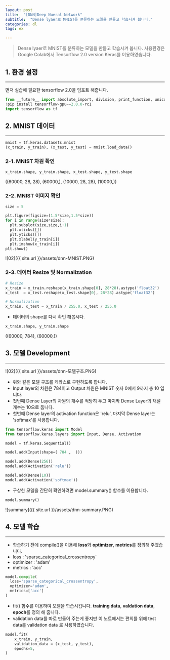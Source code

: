 ```yaml
---
layout: post
title:  "[DNN]Deep Nueral Network"
subtitle:  "Dense lyaer로 MNIST를 분류하는 모델을 만들고 학습시켜 봅니다."
categories: dl
tags: ex

---
```


> Dense lyaer로 MNIST를 분류하는 모델을 만들고 학습시켜 봅니다.
사용환경은 Google Colab에서 Tensorflow 2.0 version Keras를 이용하였습니다. 
 

##  1. 환경 설정
---

먼저 실습에 필요한 tensorflow 2.0을 임포트 해줍니다. 

```python
from __future__ import absolute_import, division, print_function, unicode_literals
!pip install tensorflow-gpu==2.0.0-rc1
import tensorflow as tf
```


## 2. MNIST 데이터
---

```python
mnist = tf.keras.datasets.mnist
(x_train, y_train), (x_test, y_test) = mnist.load_data()
```

### 2-1. MNIST 차원 확인 

```python
x_train.shape, y_train.shape, x_test.shape, y_test.shape
```
((60000, 28, 28), (60000,), (10000, 28, 28), (10000,))

### 2-2. MNIST 이미지 확인

```python
size = 5

plt.figure(figsize=(1.5*size,1.5*size))
for i in range(size*size):
  plt.subplot(size,size,i+1)
  plt.xticks([])
  plt.yticks([])
  plt.xlabel(y_train[i])
  plt.imshow(x_train[i])
plt.show()
```

![02]({{ site.url }}/assets/dnn-MNIST.PNG)


### 2-3. 데이터 Resize 및 Normalization

```python
# Resize
x_train = x_train.reshape(x_train.shape[0], 28*28).astype('float32')
x_test  = x_test.reshape(x_test.shape[0], 28*28).astype('float32')

# Normalization
x_train, x_test = x_train / 255.0, x_test / 255.0
```

* 데이터의 shape를 다시 확인 해봅시다. 

```python
x_train.shape, y_train.shape
```
((60000, 784), (60000,))

## 3. 모델 Development
---

![02]({{ site.url }}/assets/dnn-모델구조.PNG)

* 위와 같은 모델 구조를 케라스로 구현하도록 합니다. 
* Input layer의 차원은 784이고 Output 차원은 MNIST 숫자 0에서 9까지 총 10 입니다. 
* 첫번째 Dense Layer의 차원의 개수를 적당히 두고 마지막 Dense Layer의 채널 개수는 10으로 둡니다. 
* 첫번째 Dense layer의 activation function은 'relu', 마지막 Dense layer는 'softmax'를 사용합니다.  

```python
from tensorflow.keras import Model
from tensorflow.keras.layers import Input, Dense, Activation

model = tf.keras.Sequential()

model.add(Input(shape=( 784 ,  )))

model.add(Dense(256))
model.add(Activation('relu'))

model.add(Dense(10))
model.add(Activation('softmax'))

```

* 구상한 모델을 간단히 확인하려면 model.summary() 함수를 이용합니다. 

```python
model.summary()
```
![summary]({{ site.url }}/assets/dnn-summary.PNG)

## 4. 모델 학습
---

* 학습하기 전에 compile()을 이용해 **loss**와 **optimizer**, **metrics**를 정의해 주겠습니다. 
* loss : 'sparse_categorical_crossentropy'
* optimizer : 'adam'
* metrics : 'acc'

```python
model.compile(
  loss='sparse_categorical_crossentropy',
  optimizer='adam',
  metrics=['acc']
)
```
* fit() 함수를 이용하여 모델을 학습시킵니다. **training data**, **valdation data**, **epoch**를 정의 해 줍니다. 
* validation data를 따로 만들어 주는게 좋지만 이 노트에서는 편의를 위해 test data를 validation data 로 사용하였습니다. 

```python
model.fit(
    x_train, y_train, 
    validation_data = (x_test, y_test),
    epochs=5,
)
```
